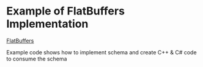 # Example of FlatBuffers Implementation

[FlatBuffers](https://google.github.io/flatbuffers/)

Example code shows how to implement schema and create C++ & C# code to consume the schema

